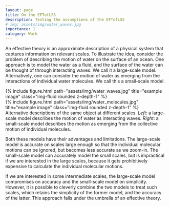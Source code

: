 ```yaml
---
layout: page
title: On the EFTofLSS
description: Testing the assumptions of the EFTofLSS
# img: assets/img/water_waves.jpg
importance: 1
category: Work
---
```

<p>An effective theory is an approximate description of a physical system that captures information on relevant scales. To illustrate the idea, consider the problem of describing the motion of water on the surface of an ocean. One approach is to model the water as a fluid, and the surface of the water can be thought of through interacting waves. We call it a large-scale model. Alternatively, one can consider the motion of water as emerging from the interactions of individual water molecules. We call this a small-scale model.
</p>

<div class="row">
    <div class="col-sm mt-3 mt-md-0">
        {% include figure.html path="assets/img/water_waves.jpg" title="example image" class="img-fluid rounded z-depth-1" %}
    </div>
    <div class="col-sm mt-3 mt-md-0">
        {% include figure.html path="assets/img/water_molecules.jpg" title="example image" class="img-fluid rounded z-depth-1" %}
    </div>
</div>
<div class="caption">
    Alternative descriptions of the same object at different scales. <i>Left</i>: a large-scale model describes the motion of water as interacting waves. <i>Right</i>: a small-scale model describes the motion as emerging from the collective motion of individual molecules.
</div>

<p>Both these models have their advantages and limitations. The large-scale model is accurate on scales large enough so that the individual molecular motions can be ignored, but becomes less accurate as we zoom-in. The small-scale model can accurately model the small scales, but is impractical if we are interested in the large scales, because it gets prohibitively expensive to calculate the individual molecular motions.
</p>

<p>
If we are interested in some intermediate scales, the large-scale model compromises on accuracy and the small-scale model on simplicity. However, it is possible to cleverly combine the two models to treat such scales, which retains the simplicity of the former model, and the accuracy of the latter. This approach falls under the umbrella of an effective theory. 
</p>